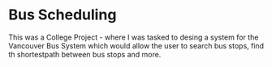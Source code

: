 # Bus Scheduling

This was a College Project - where I was tasked to desing a system for the Vancouver Bus System which would allow the user to search bus stops, find th shortestpath between bus stops and more.
